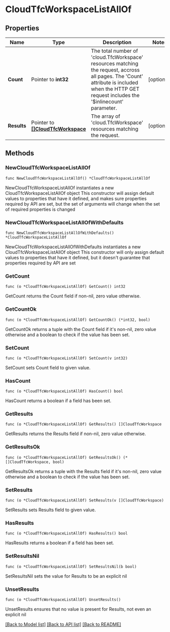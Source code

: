 # CloudTfcWorkspaceListAllOf

## Properties

Name | Type | Description | Notes
------------ | ------------- | ------------- | -------------
**Count** | Pointer to **int32** | The total number of &#39;cloud.TfcWorkspace&#39; resources matching the request, accross all pages. The &#39;Count&#39; attribute is included when the HTTP GET request includes the &#39;$inlinecount&#39; parameter. | [optional] 
**Results** | Pointer to [**[]CloudTfcWorkspace**](CloudTfcWorkspace.md) | The array of &#39;cloud.TfcWorkspace&#39; resources matching the request. | [optional] 

## Methods

### NewCloudTfcWorkspaceListAllOf

`func NewCloudTfcWorkspaceListAllOf() *CloudTfcWorkspaceListAllOf`

NewCloudTfcWorkspaceListAllOf instantiates a new CloudTfcWorkspaceListAllOf object
This constructor will assign default values to properties that have it defined,
and makes sure properties required by API are set, but the set of arguments
will change when the set of required properties is changed

### NewCloudTfcWorkspaceListAllOfWithDefaults

`func NewCloudTfcWorkspaceListAllOfWithDefaults() *CloudTfcWorkspaceListAllOf`

NewCloudTfcWorkspaceListAllOfWithDefaults instantiates a new CloudTfcWorkspaceListAllOf object
This constructor will only assign default values to properties that have it defined,
but it doesn't guarantee that properties required by API are set

### GetCount

`func (o *CloudTfcWorkspaceListAllOf) GetCount() int32`

GetCount returns the Count field if non-nil, zero value otherwise.

### GetCountOk

`func (o *CloudTfcWorkspaceListAllOf) GetCountOk() (*int32, bool)`

GetCountOk returns a tuple with the Count field if it's non-nil, zero value otherwise
and a boolean to check if the value has been set.

### SetCount

`func (o *CloudTfcWorkspaceListAllOf) SetCount(v int32)`

SetCount sets Count field to given value.

### HasCount

`func (o *CloudTfcWorkspaceListAllOf) HasCount() bool`

HasCount returns a boolean if a field has been set.

### GetResults

`func (o *CloudTfcWorkspaceListAllOf) GetResults() []CloudTfcWorkspace`

GetResults returns the Results field if non-nil, zero value otherwise.

### GetResultsOk

`func (o *CloudTfcWorkspaceListAllOf) GetResultsOk() (*[]CloudTfcWorkspace, bool)`

GetResultsOk returns a tuple with the Results field if it's non-nil, zero value otherwise
and a boolean to check if the value has been set.

### SetResults

`func (o *CloudTfcWorkspaceListAllOf) SetResults(v []CloudTfcWorkspace)`

SetResults sets Results field to given value.

### HasResults

`func (o *CloudTfcWorkspaceListAllOf) HasResults() bool`

HasResults returns a boolean if a field has been set.

### SetResultsNil

`func (o *CloudTfcWorkspaceListAllOf) SetResultsNil(b bool)`

 SetResultsNil sets the value for Results to be an explicit nil

### UnsetResults
`func (o *CloudTfcWorkspaceListAllOf) UnsetResults()`

UnsetResults ensures that no value is present for Results, not even an explicit nil

[[Back to Model list]](../README.md#documentation-for-models) [[Back to API list]](../README.md#documentation-for-api-endpoints) [[Back to README]](../README.md)


